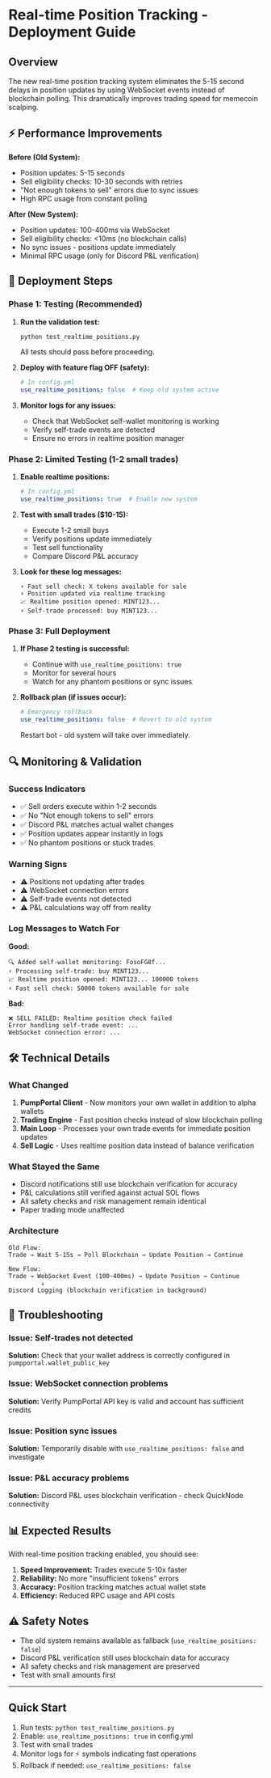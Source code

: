 # Real-time Position Tracking - Deployment Guide

## Overview

The new real-time position tracking system eliminates the 5-15 second delays in position updates by using WebSocket events instead of blockchain polling. This dramatically improves trading speed for memecoin scalping.

## ⚡ Performance Improvements

**Before (Old System):**
- Position updates: 5-15 seconds
- Sell eligibility checks: 10-30 seconds with retries
- "Not enough tokens to sell" errors due to sync issues
- High RPC usage from constant polling

**After (New System):**
- Position updates: 100-400ms via WebSocket
- Sell eligibility checks: <10ms (no blockchain calls)
- No sync issues - positions update immediately
- Minimal RPC usage (only for Discord P&L verification)

## 🚀 Deployment Steps

### Phase 1: Testing (Recommended)

1. **Run the validation test:**
   ```bash
   python test_realtime_positions.py
   ```
   All tests should pass before proceeding.

2. **Deploy with feature flag OFF (safety):**
   ```yaml
   # In config.yml
   use_realtime_positions: false  # Keep old system active
   ```

3. **Monitor logs for any issues:**
   - Check that WebSocket self-wallet monitoring is working
   - Verify self-trade events are detected
   - Ensure no errors in realtime position manager

### Phase 2: Limited Testing (1-2 small trades)

1. **Enable realtime positions:**
   ```yaml
   # In config.yml
   use_realtime_positions: true  # Enable new system
   ```

2. **Test with small trades ($10-15):**
   - Execute 1-2 small buys
   - Verify positions update immediately
   - Test sell functionality
   - Compare Discord P&L accuracy

3. **Look for these log messages:**
   ```
   ⚡ Fast sell check: X tokens available for sale
   ⚡ Position updated via realtime tracking
   📈 Realtime position opened: MINT123... 
   ⚡ Self-trade processed: buy MINT123...
   ```

### Phase 3: Full Deployment

1. **If Phase 2 testing is successful:**
   - Continue with `use_realtime_positions: true`
   - Monitor for several hours
   - Watch for any phantom positions or sync issues

2. **Rollback plan (if issues occur):**
   ```yaml
   # Emergency rollback
   use_realtime_positions: false  # Revert to old system
   ```
   Restart bot - old system will take over immediately.

## 🔍 Monitoring & Validation

### Success Indicators
- ✅ Sell orders execute within 1-2 seconds
- ✅ No "Not enough tokens to sell" errors
- ✅ Discord P&L matches actual wallet changes
- ✅ Position updates appear instantly in logs
- ✅ No phantom positions or stuck trades

### Warning Signs
- ⚠️ Positions not updating after trades
- ⚠️ WebSocket connection errors
- ⚠️ Self-trade events not detected
- ⚠️ P&L calculations way off from reality

### Log Messages to Watch For

**Good:**
```
🔍 Added self-wallet monitoring: FosoFG8f...
⚡ Processing self-trade: buy MINT123...
📈 Realtime position opened: MINT123... 100000 tokens
⚡ Fast sell check: 50000 tokens available for sale
```

**Bad:**
```
❌ SELL FAILED: Realtime position check failed
Error handling self-trade event: ...
WebSocket connection error: ...
```

## 🛠️ Technical Details

### What Changed

1. **PumpPortal Client** - Now monitors your own wallet in addition to alpha wallets
2. **Trading Engine** - Fast position checks instead of slow blockchain polling
3. **Main Loop** - Processes your own trade events for immediate position updates
4. **Sell Logic** - Uses realtime position data instead of balance verification

### What Stayed the Same

- Discord notifications still use blockchain verification for accuracy
- P&L calculations still verified against actual SOL flows
- All safety checks and risk management remain identical
- Paper trading mode unaffected

### Architecture

```
Old Flow:
Trade → Wait 5-15s → Poll Blockchain → Update Position → Continue

New Flow:
Trade → WebSocket Event (100-400ms) → Update Position → Continue
         ↓
Discord Logging (blockchain verification in background)
```

## 🔧 Troubleshooting

### Issue: Self-trades not detected
**Solution:** Check that your wallet address is correctly configured in `pumpportal.wallet_public_key`

### Issue: WebSocket connection problems
**Solution:** Verify PumpPortal API key is valid and account has sufficient credits

### Issue: Position sync issues
**Solution:** Temporarily disable with `use_realtime_positions: false` and investigate

### Issue: P&L accuracy problems  
**Solution:** Discord P&L uses blockchain verification - check QuickNode connectivity

## 📊 Expected Results

With real-time position tracking enabled, you should see:

1. **Speed Improvement:** Trades execute 5-10x faster
2. **Reliability:** No more "insufficient tokens" errors
3. **Accuracy:** Position tracking matches actual wallet state
4. **Efficiency:** Reduced RPC usage and API costs

## ⚠️ Safety Notes

- The old system remains available as fallback (`use_realtime_positions: false`)
- Discord P&L verification still uses blockchain data for accuracy
- All safety checks and risk management are preserved
- Test with small amounts first

---

## Quick Start

1. Run tests: `python test_realtime_positions.py`
2. Enable: `use_realtime_positions: true` in config.yml
3. Test with small trades
4. Monitor logs for ⚡ symbols indicating fast operations
5. Rollback if needed: `use_realtime_positions: false`
